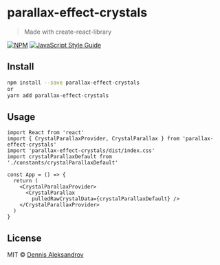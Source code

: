 # parallax-effect-crystals

> Made with create-react-library

[![NPM](https://img.shields.io/npm/v/parallax-effect.svg)](https://www.npmjs.com/package/parallax-effect) [![JavaScript Style Guide](https://img.shields.io/badge/code_style-standard-brightgreen.svg)](https://standardjs.com)

## Install

```bash
npm install --save parallax-effect-crystals
or 
yarn add parallax-effect-crystals
```

## Usage

```tsx
import React from 'react'
import { CrystalParallaxProvider, CrystalParallax } from 'parallax-effect-crystals'
import 'parallax-effect-crystals/dist/index.css'
import crystalParallaxDefault from './constants/crystalParallaxDefault'

const App = () => {
  return (
    <CrystalParallaxProvider>
      <CrystalParallax
        pulledRawCrystalData={crystalParallaxDefault} />
    </CrystalParallaxProvider>
  )
}

```

## License

MIT © [Dennis Aleksandrov](https://github.com/FormidablePencil)
